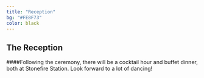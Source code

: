 ```yaml
---
title: "Reception"
bg: "#FE8F73"
color: black
---
```


## The Reception

####Following the ceremony, there will be a cocktail hour and buffet dinner, both at Stonefire Station. Look forward to a lot of dancing!
